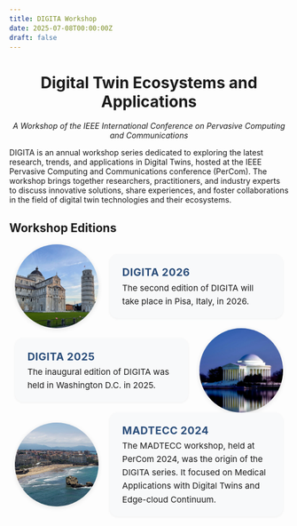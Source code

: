 ```yaml
---
title: DIGITA Workshop
date: 2025-07-08T00:00:00Z
draft: false
---
```


<div align="center">

# Digital Twin Ecosystems and Applications

*A Workshop of the IEEE International Conference on Pervasive Computing and Communications*

</div>

DIGITA is an annual workshop series dedicated to exploring the latest research, trends, and applications in Digital Twins, hosted at the IEEE Pervasive Computing and Communications conference (PerCom). The workshop brings together researchers, practitioners, and industry experts to discuss innovative solutions, share experiences, and foster collaborations in the field of digital twin technologies and their ecosystems.


<style>
.workshop-entry {
  display: flex;
  align-items: center;
  width: 100%;
}
.workshop-entry.reverse {
  flex-direction: row-reverse;
}
.workshop-img {
  width: 30%;
  height: auto;
  aspect-ratio: 1 / 1;
  border-radius: 50%;
  object-fit: cover;
  margin: 0 10px;
  box-shadow: 0 2px 8px rgba(0,0,0,0.1);
}
.workshop-text {
  flex: 1;
  background: #f8f9fa;
  padding: 1.2em 1.5em;
  border-radius: 1em;
  box-shadow: 0 1px 4px rgba(0,0,0,0.06);
  font-size: 1.08em;
  line-height: 1.6;
  margin: 0 10px;
  transition: box-shadow 0.2s, background 0.2s, color 0.2s;
  cursor: pointer;
  text-decoration: none;
  color: inherit;
  display: block;
}
.workshop-text strong {
  font-size: 1.25em;
  color: #2a4d7a;
  letter-spacing: 0.5px;
}
.workshop-text:hover, .workshop-text:focus {
  background: #e3eaf6;
  box-shadow: 0 4px 16px rgba(0,0,0,0.13);
  color: #1a2a4d;
  text-decoration: none;
}
.workshop-text a {
  color: #007bff;
  text-decoration: none;
  font-weight: 500;
}
.workshop-text a:hover {
  text-decoration: underline;
}
@media (max-width: 600px) {
  .workshop-entry, .workshop-entry.reverse {
    flex-direction: column !important;
    text-align: center;
  }
  .workshop-img {
    width: 60%;
    min-width: 80px;
    max-width: 90vw;
    margin: 0 0 1em 0;
  }
  .workshop-text {
    margin: 0;
    padding: 1em 0.5em;
    border-radius: 0.7em;
  }
}
</style>

## Workshop Editions

<div class="workshop-entry">
  <img src="/img/pisa.jpg" alt="DIGITA 2026" class="workshop-img" r />
  <a href="https://digita-percom.github.io/2026/" target="_blank" class="workshop-text">
    <strong>DIGITA 2026</strong><br/>
    The second edition of DIGITA will take place in Pisa, Italy, in 2026.
  </a>
</div>

<div class="workshop-entry reverse">
  <img src="/img/washington.jpg" alt="DIGITA 2025" class="workshop-img" style="object-position: right bottom;"/>
  <a href="https://digita-percom.github.io/2025/" target="_blank" class="workshop-text">
    <strong>DIGITA 2025</strong><br/>
    The inaugural edition of DIGITA was held in Washington D.C. in 2025.
  </a>
</div>

<div class="workshop-entry">
  <img src="/img/Biarritz.jpg" alt="MADTECC 2024" class="workshop-img" style="object-position: center;" />
  <a href="https://madtecc.github.io/" target="_blank" class="workshop-text">
    <strong>MADTECC 2024</strong><br/>
    The MADTECC workshop, held at PerCom 2024, was the origin of the DIGITA series. It focused on Medical Applications with Digital Twins and Edge-cloud Continuum.
  </a>
</div>
